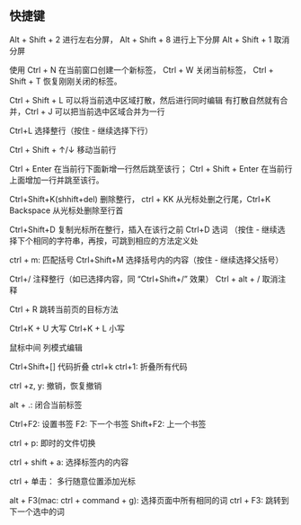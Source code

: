## 快捷键

Alt + Shift + 2 进行左右分屏， Alt + Shift + 8 进行上下分屏
Alt + Shift + 1 取消分屏

使用 Ctrl + N 在当前窗口创建一个新标签， Ctrl + W 关闭当前标签， Ctrl + Shift + T 恢复刚刚关闭的标签。

Ctrl + Shift + L 可以将当前选中区域打散，然后进行同时编辑
有打散自然就有合并，Ctrl + J 可以把当前选中区域合并为一行

Ctrl+L 选择整行（按住 - 继续选择下行）

Ctrl + Shift + ↑/↓ 移动当前行

Ctrl + Enter 在当前行下面新增一行然后跳至该行；
Ctrl + Shift + Enter 在当前行上面增加一行并跳至该行。

Ctrl+Shift+K(shhift+del) 删除整行， ctrl + KK 从光标处删之行尾，Ctrl+K Backspace 从光标处删除至行首

Ctrl+Shift+D 复制光标所在整行，插入在该行之前
Ctrl+D 选词 （按住 - 继续选择下个相同的字符串，再按，可跳到相应的方法定义处

ctrl + m: 匹配括号
Ctrl+Shift+M 选择括号内的内容（按住 - 继续选择父括号）

Ctrl+/ 注释整行（如已选择内容，同 “Ctrl+Shift+/” 效果）
Ctrl + alt + / 取消注释

Ctrl + R 跳转当前页的目标方法

Ctrl+K + U 大写
Ctrl+K + L 小写

鼠标中间 列模式编辑

Ctrl+Shift+[] 代码折叠
ctrl+k ctrl+1: 折叠所有代码

ctrl +z, y: 撤销，恢复撤销

alt + .: 闭合当前标签

Ctrl+F2: 设置书签
F2: 下一个书签
Shift+F2: 上一个书签

ctrl + p: 即时的文件切换

ctrl + shift + a: 选择标签内的内容

ctrl + 单击： 多行随意位置添加光标

alt + F3(mac: ctrl + command + g): 选择页面中所有相同的词
ctrl + F3: 跳转到下一个选中的词
